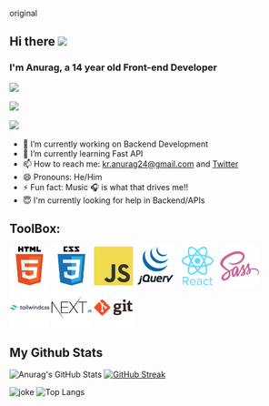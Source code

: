 original


## Hi there <img src="https://raw.githubusercontent.com/MartinHeinz/MartinHeinz/master/wave.gif" width="30px">
### I'm Anurag, a 14 year old Front-end Developer 
![](https://komarev.com/ghpvc/?username=kr-anurag) <br />

![](https://img.shields.io/twitter/follow/kr_anurag_?color=black&label=Follow%20me-Twitter&style=for-the-badge)

![](https://raw.githubusercontent.com/seanprashad/slackmoji/master/emoji/blob/blob-dundundun-gif.gif)

- 🔭 I’m currently working on Backend Development
- 🌱 I’m currently learning Fast API
- 📫 How to reach me: kr.anurag24@gmail.com and [Twitter](https://twitter.com/kr_anurag_)
- 😄 Pronouns: He/Him
- ⚡ Fun fact: Music 🎧 is what that drives me!! 
- 😇 I'm currently looking for help in Backend/APIs

## ToolBox:
<img src="https://github.com/devicons/devicon/blob/master/icons/html5/html5-original-wordmark.svg" width="70" height="70" />
<img src="https://github.com/devicons/devicon/blob/master/icons/css3/css3-original-wordmark.svg" width="70" height="70" />
<img src="https://github.com/devicons/devicon/blob/master/icons/javascript/javascript-original.svg" width="70" height="70" />
<img src="https://github.com/devicons/devicon/blob/master/icons/jquery/jquery-original-wordmark.svg" height="70" width="70" >
<img src="https://github.com/devicons/devicon/blob/master/icons/react/react-original-wordmark.svg" width="70" height="70" />
<img src="https://github.com/devicons/devicon/blob/master/icons/sass/sass-original.svg" width="70" height="70" />
<img src="https://github.com/devicons/devicon/blob/master/icons/tailwindcss/tailwindcss-original-wordmark.svg" width="70" height="70" >
<img src="https://github.com/devicons/devicon/blob/master/icons/nextjs/nextjs-original-wordmark.svg" height="70" width="70" >
<img src="https://github.com/devicons/devicon/blob/master/icons/git/git-original-wordmark.svg" height="70" width="70" >


## My Github Stats
![Anurag's GitHub Stats](https://github-readme-stats.vercel.app/api?username=kr-anurag&show_icons=true&theme=radical)
[![GitHub Streak](https://github-readme-streak-stats.herokuapp.com/?user=kr-anurag)](https://git.io/streak-stats)

![joke](https://readme-jokes.vercel.app/api)
![Top Langs](https://github-readme-stats.vercel.app/api/top-langs/?username=kr-anurag&theme=tokyonight)
